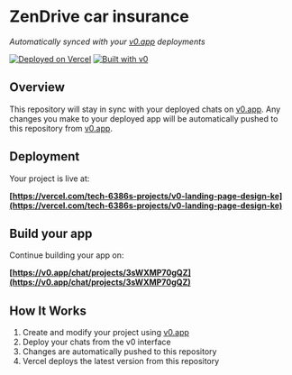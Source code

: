 # ZenDrive car insurance

*Automatically synced with your [v0.app](https://v0.app) deployments*

[![Deployed on Vercel](https://img.shields.io/badge/Deployed%20on-Vercel-black?style=for-the-badge&logo=vercel)](https://vercel.com/tech-6386s-projects/v0-landing-page-design-ke)
[![Built with v0](https://img.shields.io/badge/Built%20with-v0.app-black?style=for-the-badge)](https://v0.app/chat/projects/3sWXMP70gQZ)

## Overview

This repository will stay in sync with your deployed chats on [v0.app](https://v0.app).
Any changes you make to your deployed app will be automatically pushed to this repository from [v0.app](https://v0.app).

## Deployment

Your project is live at:

**[https://vercel.com/tech-6386s-projects/v0-landing-page-design-ke](https://vercel.com/tech-6386s-projects/v0-landing-page-design-ke)**

## Build your app

Continue building your app on:

**[https://v0.app/chat/projects/3sWXMP70gQZ](https://v0.app/chat/projects/3sWXMP70gQZ)**

## How It Works

1. Create and modify your project using [v0.app](https://v0.app)
2. Deploy your chats from the v0 interface
3. Changes are automatically pushed to this repository
4. Vercel deploys the latest version from this repository